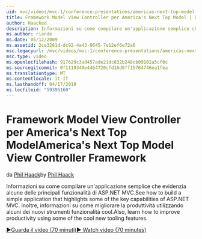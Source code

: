 ```yaml
---
uid: mvc/videos/mvc-1/conference-presentations/americas-next-top-model-view-controller-framework
title: Framework Model View Controller per America's Next Top Model | Documenti Microsoft
author: Haacked
description: Informazioni su come compilare un'applicazione semplice che evidenzia alcune delle principali funzionalità di ASP.NET MVC. Inoltre, informazioni su come migliorare la produttività usando alcune delle...
ms.author: riande
ms.date: 05/12/2009
ms.assetid: 2ce3281d-dc92-4a43-9645-7e12ef6e72a6
msc.legacyurl: /mvc/videos/mvc-1/conference-presentations/americas-next-top-model-view-controller-framework
msc.type: video
ms.openlocfilehash: 917629c3ad457ade21dc832b248cb09102a5cf0c
ms.sourcegitcommit: 0f1119340e4464720cfd16d0ff15764746ea1fea
ms.translationtype: MT
ms.contentlocale: it-IT
ms.lasthandoff: 04/17/2019
ms.locfileid: "59395160"
---
```

# <a name="americas-next-top-model-view-controller-framework"></a><span data-ttu-id="6081d-104">Framework Model View Controller per America's Next Top Model</span><span class="sxs-lookup"><span data-stu-id="6081d-104">America's Next Top Model View Controller Framework</span></span>

<span data-ttu-id="6081d-105">da [Phil Haack](https://github.com/Haacked)</span><span class="sxs-lookup"><span data-stu-id="6081d-105">by [Phil Haack](https://github.com/Haacked)</span></span>

<span data-ttu-id="6081d-106">Informazioni su come compilare un'applicazione semplice che evidenzia alcune delle principali funzionalità di ASP.NET MVC.</span><span class="sxs-lookup"><span data-stu-id="6081d-106">See how to build a simple application that highlights some of the key capabilities of ASP.NET MVC.</span></span> <span data-ttu-id="6081d-107">Inoltre, informazioni su come migliorare la produttività utilizzando alcuni dei nuovi strumenti funzionalità cool.</span><span class="sxs-lookup"><span data-stu-id="6081d-107">Also, learn how to improve productivity using some of the cool new tooling features.</span></span>

[<span data-ttu-id="6081d-108">&#9654;Guarda il video (70 minuti)</span><span class="sxs-lookup"><span data-stu-id="6081d-108">&#9654; Watch video (70 minutes)</span></span>](https://channel9.msdn.com/Blogs/ASP-NET-Site-Videos/americas-next-top-model-view-controller-framework)
